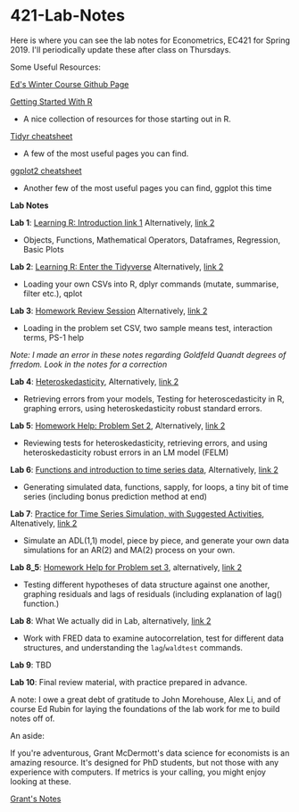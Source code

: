 # 421-Lab-Notes

Here is where you can see the lab notes for Econometrics, EC421 for Spring 2019. I'll periodically update these after class on Thursdays.

Some Useful Resources:

[Ed's Winter Course Github Page](https://github.com/edrubin/EC421W19)

[Getting Started With R](https://www.rstudio.com/online-learning/#r-programming) 
- A nice collection of resources for those starting out in R.

[Tidyr cheatsheet](https://github.com/rstudio/cheatsheets/blob/master/data-import.pdf) 
- A few of the most useful pages you can find.

[ggplot2 cheatsheet](https://www.rstudio.com/wp-content/uploads/2015/03/ggplot2-cheatsheet.pdf)
- Another few of the most useful pages you can find, ggplot this time

**Lab Notes**

**Lab 1**: [Learning R: Introduction link 1](https://github.com/CMLennon/421-Lab-Notes/blob/master/Lab1/Lab-1.md) Alternatively, [link 2](http://rpubs.com/Clennon/Lab1)
- Objects, Functions, Mathematical Operators, Dataframes, Regression, Basic Plots

**Lab 2**: [Learning R: Enter the Tidyverse](https://github.com/CMLennon/421-Lab-Notes/blob/master/Lab2/Lab_2.md) Alternatively, [link 2](http://rpubs.com/Clennon/Lab2) 
- Loading your own CSVs into R, dplyr commands (mutate, summarise, filter etc.), qplot

**Lab 3**: [Homework Review Session](https://github.com/CMLennon/421-Lab-Notes/blob/master/Lab3/Lab3Notes.md) Alternatively, [link 2](http://rpubs.com/Clennon/Lab3)
- Loading in the problem set CSV, two sample means test, interaction terms, PS-1 help

*Note: I made an error in these notes regarding Goldfeld Quandt degrees of frredom. Look in the notes for a correction*  

**Lab 4**: [Heteroskedasticity](https://github.com/CMLennon/421-Lab-Notes/blob/master/Lab-4/Lab4Notes.md), Alternatively, [link 2](http://rpubs.com/Clennon/Lab4)
- Retrieving errors from your models, Testing for heteroscedasticity in R, graphing errors, using heteroskedasticity robust standard errors.

**Lab 5**: [Homework Help: Problem Set 2](https://github.com/CMLennon/421-Lab-Notes/blob/master/Lab5/Lab5Notes.md), Alternatively, [link 2](http://rpubs.com/Clennon/Lab5)
- Reviewing tests for heteroskedasticity, retrieving errors, and using heteroskedasticity robust errors in an LM model (FELM)

**Lab 6**: [Functions and introduction to time series data](https://github.com/CMLennon/421-Lab-Notes/blob/master/Lab6/Lab6Notes.md), Alternatively, [link 2](http://rpubs.com/Clennon/Lab6)
 - Generating simulated data, functions, sapply, for loops, a tiny bit of time series (including bonus prediction method at end)

**Lab 7**: [Practice for Time Series Simulation, with Suggested Activities](https://github.com/CMLennon/421-Lab-Notes/blob/master/Lab7/Lab7Notes.md), Altenatively, [link 2](http://rpubs.com/Clennon/Lab7)
 - Simulate an ADL(1,1) model, piece by piece, and generate your own data simulations for an AR(2) and MA(2) process on your own.

**Lab 8_5**: [Homework Help for Problem set 3](https://github.com/CMLennon/421-Lab-Notes/blob/master/Lab8_HW/Week8HomeworkNotes.md), alternatively, [link 2](http://rpubs.com/Clennon/Lab8_5)
 - Testing different hypotheses of data structure against one another, graphing residuals and lags of residuals (including explanation of lag() function.)
 
 **Lab 8**: What We actually did in Lab, alternatively, [link 2](http://rpubs.com/Clennon/Lab8)
 - Work with FRED data to examine autocorrelation, test for different data structures, and understanding the `lag`/`waldtest` commands.
 
 **Lab 9**: TBD
 
 **Lab 10**: Final review material, with practice prepared in advance.

A note: I owe a great debt of gratitude to John Morehouse, Alex Li, and of course Ed Rubin for laying the foundations of the lab work for me to build notes off of.

An aside:

If you're adventurous, Grant McDermott's data science for economists is an amazing resource. It's designed for PhD students, but not those with any experience with computers. If metrics is your calling, you might enjoy looking at these.

[Grant's Notes](https://github.com/uo-ec607/lectures)
